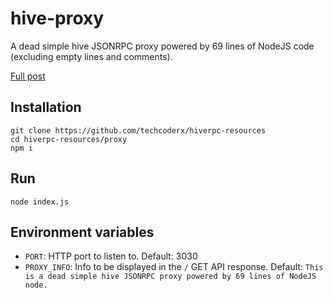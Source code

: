 # hive-proxy

A dead simple hive JSONRPC proxy powered by 69 lines of NodeJS code (excluding empty lines and comments).

[Full post](https://peakd.com/general/@techcoderx/the-dead-simple-proxy)

## Installation

```
git clone https://github.com/techcoderx/hiverpc-resources
cd hiverpc-resources/proxy
npm i
```

## Run

```
node index.js
```

## Environment variables

* `PORT`: HTTP port to listen to. Default: 3030
* `PROXY_INFO`: Info to be displayed in the `/` GET API response. Default: `This is a dead simple hive JSONRPC proxy powered by 69 lines of NodeJS node.`
